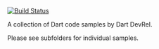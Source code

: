 [![Build Status](https://travis-ci.org/dart-lang/samples.svg?branch=master)](https://travis-ci.org/dart-lang/samples)

A collection of Dart code samples by Dart DevRel.

Please see subfolders for individual samples.
